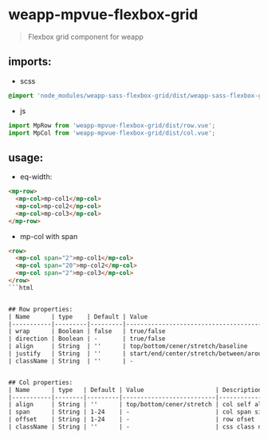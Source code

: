 # weapp-mpvue-flexbox-grid
> Flexbox grid component for weapp


## imports:
+ scss
```scss
@import 'node_modules/weapp-sass-flexbox-grid/dist/weapp-sass-flexbox-grid.scss';
```

+ js
```js
import MpRow from 'weapp-mpvue-flexbox-grid/dist/row.vue';
import MpCol from 'weapp-mpvue-flexbox-grid/dist/col.vue';
```


## usage:
+ eq-width:
```html
<mp-row>
  <mp-col>mp-col1</mp-col>
  <mp-col>mp-col2</mp-col>
  <mp-col>mp-col3</mp-col>
</mp-row>
```

+ mp-col with span
```html
<row>
  <mp-col span="2">mp-col1</mp-col>
  <mp-col span="20">mp-col2</mp-col>
  <mp-col span="2">mp-col3</mp-col>
</row>
```html


## Row properties:
| Name      | type    | Default | Value                                   | Description         |
|-----------|---------|---------|-----------------------------------------|---------------------|
| wrap      | Boolean | false   | true/false                              | wrap/nowrap         |
| direction | Boolean | -       | true/false                              | horizontal/vertical |
| align     | String  | ''      | top/bottom/cener/stretch/baseline       | row align           |
| justify   | String  | ''      | start/end/center/stretch/between/around | row jusitfy         |
| className | String  | ''      | -                                       | css class name      |


## Col properties:
| Name      | type   | Default | Value                    | Description    |
|-----------|--------|---------|--------------------------|----------------|
| align     | String | ''      | top/bottom/cener/stretch | col self align |
| span      | String | 1-24    | -                        | col span size  |
| offset    | String | 1-24    | -                        | row ofset      |
| className | String | ''      | -                        | css class name |
